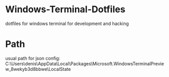 # Windows-Terminal-Dotfiles
dotfiles for windows terminal for development and hacking

# Path
usual path for json config:
C:\Users\denis\AppData\Local\Packages\Microsoft.WindowsTerminalPreview_8wekyb3d8bbwe\LocalState
